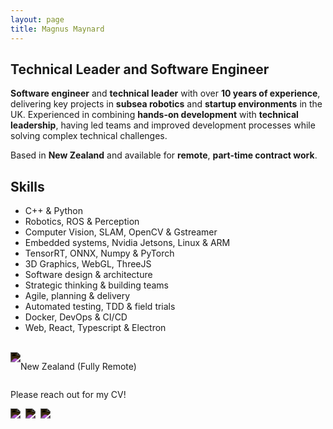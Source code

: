 ```yaml
---
layout: page
title: Magnus Maynard
---
```


## Technical Leader and Software Engineer
**Software engineer** and **technical leader** with over **10 years of experience**, delivering key projects in **subsea robotics** and **startup environments** in the UK. Experienced in combining **hands-on development** with **technical leadership**, having led teams and improved development processes while solving complex technical challenges.

Based in **New Zealand** and available for **remote**, **part-time contract work**.

## Skills
- C++ & Python
- Robotics, ROS & Perception
- Computer Vision, SLAM, OpenCV & Gstreamer
- Embedded systems, Nvidia Jetsons, Linux & ARM
- TensorRT, ONNX, Numpy & PyTorch
- 3D Graphics, WebGL, ThreeJS
- Software design & architecture
- Strategic thinking & building teams
- Agile, planning & delivery
- Automated testing, TDD & field trials
- Docker, DevOps & CI/CD
- Web, React, Typescript & Electron

<br>
<div style="display: flex;">
  <img aria-hidden="true" style="filter: invert(1.0);" src="{{ '/assets/icons/location.svg' | relative_url }}"/>
  <p>New Zealand (Fully Remote)</p>
</div>


Please reach out for my CV!

<div style="display: flex;">
  <a href="mailto:contact@magnus.co.uk" style="display: flex; margin-right:8px;">
    <img aria-hidden="true" style="filter: invert(1.0)" src="{{ '/assets/icons/email.svg' | relative_url }}"/>
  </a>
  <a href="https://www.linkedin.com/in/magnus-maynard" style="display: flex; margin-right:8px;">
      <img aria-hidden="true" style="filter: invert(1.0);" src="{{ '/assets/icons/linkedin.svg' | relative_url }}"/>
  </a>
  <a href="https://www.github.com/magnusmaynard" style="display: flex; margin-right:8px;">
      <img aria-hidden="true" style="filter: invert(1.0);" src="{{ '/assets/icons/github.svg' | relative_url }}"/>
  </a>
</div>
